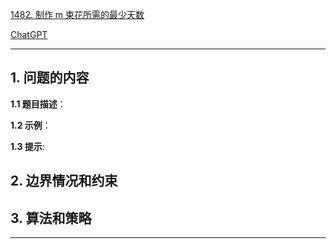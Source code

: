 [1482. 制作 m 束花所需的最少天数](https://leetcode.cn/problems/minimum-number-of-days-to-make-m-bouquets)

[ChatGPT](https://chat.openai.com/g/g-GsMNEr76r-c-master)

---

## 1. 问题的内容
**1.1 题目描述**：

**1.2 示例**：

**1.3 提示**:

## 2. 边界情况和约束


## 3. 算法和策略

---
